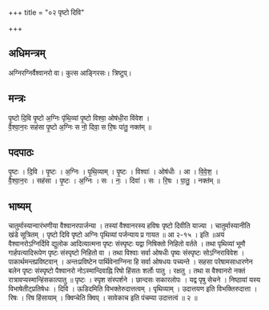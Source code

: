 +++
title = "०२ पृष्टो दिवि"

+++
## अधिमन्त्रम्
अग्निरग्निर्वैश्वानरो वा। कुत्स आङ्गिरसः। त्रिष्टुप्।

## मन्त्रः
पृ॒ष्टो दि॒वि पृ॒ष्टो अ॒ग्निः पृ॑थि॒व्यां पृ॒ष्टो विश्वा॒ ओष॑धी॒रा वि॑वेश ।  
वै॒श्वा॒न॒रः सह॑सा पृ॒ष्टो अ॒ग्निः स नो॒ दिवा॒ स रि॒षः पा॑तु॒ नक्त॑म् ॥

## पदपाठः
पृ॒ष्टः । दि॒वि । पृ॒ष्टः । अ॒ग्निः । पृ॒थि॒व्याम् । पृ॒ष्टः । विश्वाः॑ । ओष॑धीः । आ । वि॒वे॒श॒ ।  
वै॒श्वा॒न॒रः । सह॑सा । पृ॒ष्टः । अ॒ग्निः । सः । नः॒ । दिवा॑ । सः । रि॒षः । पा॒तु॒ । नक्त॑म् ॥

## भाष्यम्
चातुर्मास्यान्वारंभणीया वैश्वानरपार्जन्या । तस्यां वैश्वानरस्य हविषः पृष्टो दिवीति याज्या । चातुर्मास्यानीति खंडे सूत्रितम् । पृष्टो दिवि पृष्टो अग्निः पृथिव्यां पर्जन्याय प्र गायत ॥ आ २-१५ । इति ॥अयं वैश्वानरोऽग्निर्दिवि द्युलोक आदित्यात्मना पृष्टः संस्पृष्टः यद्वा निषिक्तो निहितो वर्तते । तथा पृथिव्यां भूमौ गार्हपत्यादिरूपेण पृष्टः संस्पृष्टो निहितो वा । तथा विश्वाः सर्वा ओषधीः पृष्वः संस्पृष्टः सोऽग्निराविवेश । पाकार्थमन्तप्रविष्टवान् । अन्तःप्रविष्टेन पार्थिवेनाग्निना हि सर्वा ओषधयः पच्यन्ते । सहसा परेषामसाधारणेन बलेन पृष्टः संस्पृष्टो पैश्वानरो नोऽस्मान्दिवाह्नि रिषो हिंसतः शर्तोः पातु । रक्षतु । तथा स वैश्वानरो नक्तं रात्रावप्यस्मान्हिंसकात्पातु ॥ पृष्टः । स्पृश संस्पर्शने । छान्दसः सकारलोपः । यद्व पृषु सेचने । निष्ठायां यस्य विभाषेतीट्प्रतिषेधः । दिवि । ऊडिदमिति विभक्तेरुदात्तत्वम् । पृथिव्याम् । उदात्तयण इति विभक्तिरुदात्ता । रिषः । रिष हिंसायाम् । क्विप्चेति क्विप् । सावेकाच इति पंचम्या उदात्तत्वं ॥ २ ॥